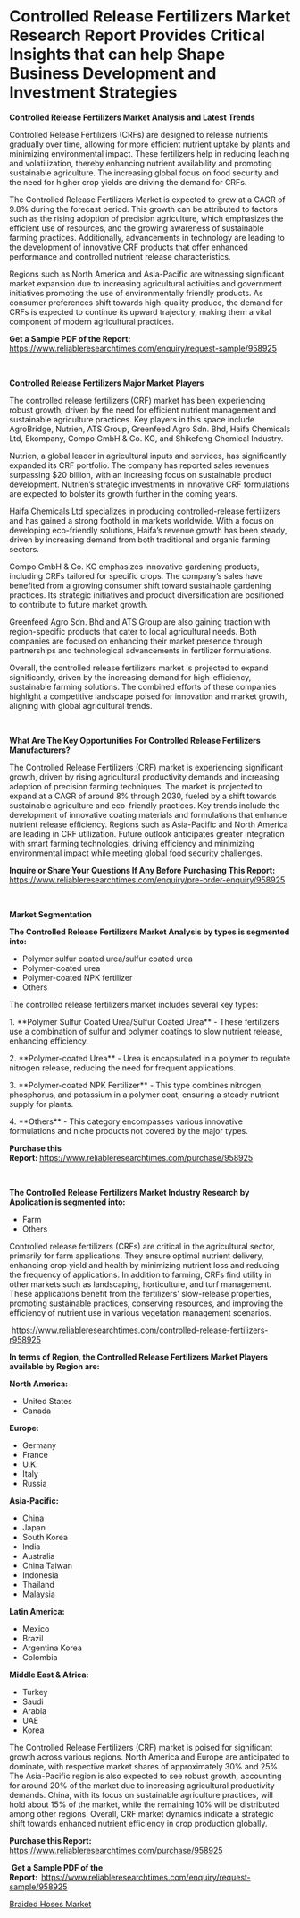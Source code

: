 <p><h1>Controlled Release Fertilizers Market Research Report Provides Critical Insights that can help Shape Business Development and Investment Strategies</h1></p><p><strong>Controlled Release Fertilizers Market Analysis and Latest Trends</strong></p>
<p><p>Controlled Release Fertilizers (CRFs) are designed to release nutrients gradually over time, allowing for more efficient nutrient uptake by plants and minimizing environmental impact. These fertilizers help in reducing leaching and volatilization, thereby enhancing nutrient availability and promoting sustainable agriculture. The increasing global focus on food security and the need for higher crop yields are driving the demand for CRFs.</p><p>The Controlled Release Fertilizers Market is expected to grow at a CAGR of 9.8% during the forecast period. This growth can be attributed to factors such as the rising adoption of precision agriculture, which emphasizes the efficient use of resources, and the growing awareness of sustainable farming practices. Additionally, advancements in technology are leading to the development of innovative CRF products that offer enhanced performance and controlled nutrient release characteristics. </p><p>Regions such as North America and Asia-Pacific are witnessing significant market expansion due to increasing agricultural activities and government initiatives promoting the use of environmentally friendly products. As consumer preferences shift towards high-quality produce, the demand for CRFs is expected to continue its upward trajectory, making them a vital component of modern agricultural practices.</p></p>
<p><strong>Get a Sample PDF of the Report:&nbsp;</strong> <a href="https://www.reliableresearchtimes.com/enquiry/request-sample/958925?utm_campaign=2740&utm_medium=2&utm_source=Github&utm_content=ia&utm_term=02042025&utm_id=controlled-release-fertilizers">https://www.reliableresearchtimes.com/enquiry/request-sample/958925</a></p>
<p>&nbsp;</p>
<p><strong>Controlled Release Fertilizers Major Market Players</strong></p>
<p><p>The controlled release fertilizers (CRF) market has been experiencing robust growth, driven by the need for efficient nutrient management and sustainable agriculture practices. Key players in this space include AgroBridge, Nutrien, ATS Group, Greenfeed Agro Sdn. Bhd, Haifa Chemicals Ltd, Ekompany, Compo GmbH & Co. KG, and Shikefeng Chemical Industry.</p><p>Nutrien, a global leader in agricultural inputs and services, has significantly expanded its CRF portfolio. The company has reported sales revenues surpassing $20 billion, with an increasing focus on sustainable product development. Nutrien’s strategic investments in innovative CRF formulations are expected to bolster its growth further in the coming years.</p><p>Haifa Chemicals Ltd specializes in producing controlled-release fertilizers and has gained a strong foothold in markets worldwide. With a focus on developing eco-friendly solutions, Haifa’s revenue growth has been steady, driven by increasing demand from both traditional and organic farming sectors.</p><p>Compo GmbH & Co. KG emphasizes innovative gardening products, including CRFs tailored for specific crops. The company’s sales have benefited from a growing consumer shift toward sustainable gardening practices. Its strategic initiatives and product diversification are positioned to contribute to future market growth.</p><p>Greenfeed Agro Sdn. Bhd and ATS Group are also gaining traction with region-specific products that cater to local agricultural needs. Both companies are focused on enhancing their market presence through partnerships and technological advancements in fertilizer formulations.</p><p>Overall, the controlled release fertilizers market is projected to expand significantly, driven by the increasing demand for high-efficiency, sustainable farming solutions. The combined efforts of these companies highlight a competitive landscape poised for innovation and market growth, aligning with global agricultural trends.</p></p>
<p>&nbsp;</p>
<p><strong>What Are The Key Opportunities For Controlled Release Fertilizers Manufacturers?</strong></p>
<p><p>The Controlled Release Fertilizers (CRF) market is experiencing significant growth, driven by rising agricultural productivity demands and increasing adoption of precision farming techniques. The market is projected to expand at a CAGR of around 8% through 2030, fueled by a shift towards sustainable agriculture and eco-friendly practices. Key trends include the development of innovative coating materials and formulations that enhance nutrient release efficiency. Regions such as Asia-Pacific and North America are leading in CRF utilization. Future outlook anticipates greater integration with smart farming technologies, driving efficiency and minimizing environmental impact while meeting global food security challenges.</p></p>
<p><strong>Inquire or Share Your Questions If Any Before Purchasing This Report:</strong> <a href="https://www.reliableresearchtimes.com/enquiry/pre-order-enquiry/958925?utm_campaign=2740&utm_medium=2&utm_source=Github&utm_content=ia&utm_term=02042025&utm_id=controlled-release-fertilizers">https://www.reliableresearchtimes.com/enquiry/pre-order-enquiry/958925</a></p>
<p>&nbsp;</p>
<p><strong>Market Segmentation</strong></p>
<p><strong>The Controlled Release Fertilizers Market Analysis by types is segmented into:</strong></p>
<p><ul><li>Polymer sulfur coated urea/sulfur coated urea</li><li>Polymer-coated urea</li><li>Polymer-coated NPK fertilizer</li><li>Others</li></ul></p>
<p><p>The controlled release fertilizers market includes several key types: </p><p>1. **Polymer Sulfur Coated Urea/Sulfur Coated Urea** - These fertilizers use a combination of sulfur and polymer coatings to slow nutrient release, enhancing efficiency.</p><p>2. **Polymer-coated Urea** - Urea is encapsulated in a polymer to regulate nitrogen release, reducing the need for frequent applications.</p><p>3. **Polymer-coated NPK Fertilizer** - This type combines nitrogen, phosphorus, and potassium in a polymer coat, ensuring a steady nutrient supply for plants.</p><p>4. **Others** - This category encompasses various innovative formulations and niche products not covered by the major types.</p></p>
<p><strong>Purchase this Report:&nbsp;</strong><a href="https://www.reliableresearchtimes.com/purchase/958925?utm_campaign=2740&utm_medium=2&utm_source=Github&utm_content=ia&utm_term=02042025&utm_id=controlled-release-fertilizers">https://www.reliableresearchtimes.com/purchase/958925</a></p>
<p>&nbsp;</p>
<p><strong>The Controlled Release Fertilizers Market Industry Research by Application is segmented into:</strong></p>
<p><ul><li>Farm</li><li>Others</li></ul></p>
<p><p>Controlled release fertilizers (CRFs) are critical in the agricultural sector, primarily for farm applications. They ensure optimal nutrient delivery, enhancing crop yield and health by minimizing nutrient loss and reducing the frequency of applications. In addition to farming, CRFs find utility in other markets such as landscaping, horticulture, and turf management. These applications benefit from the fertilizers' slow-release properties, promoting sustainable practices, conserving resources, and improving the efficiency of nutrient use in various vegetation management scenarios.</p></p>
<p><a href="https://www.reliableresearchtimes.com/controlled-release-fertilizers-r958925?utm_campaign=2740&utm_medium=2&utm_source=Github&utm_content=ia&utm_term=02042025&utm_id=controlled-release-fertilizers">&nbsp;https://www.reliableresearchtimes.com/controlled-release-fertilizers-r958925</a></p>
<p><strong>In terms of Region, the Controlled Release Fertilizers Market Players available by Region are:</strong></p>
<p>
    <p> <strong> North America: </strong>
        <ul>
            <li>United States</li>
            <li>Canada</li>
        </ul>
        </p> 
    <p> <strong> Europe: </strong>
        <ul>
            <li>Germany</li>
            <li>France</li>
            <li>U.K.</li>
            <li>Italy</li>
            <li>Russia</li>
        </ul>
        </p> 
    <p> <strong> Asia-Pacific: </strong>
        <ul>
            <li>China</li>
            <li>Japan</li>
            <li>South Korea</li>
            <li>India</li>
            <li>Australia</li>
            <li>China Taiwan</li>
            <li>Indonesia</li>
            <li>Thailand</li>
            <li>Malaysia</li>
        </ul>
        </p> 
    <p> <strong> Latin America: </strong>
        <ul>
            <li>Mexico</li>
            <li>Brazil</li>
            <li>Argentina Korea</li>
            <li>Colombia</li>
        </ul>
        </p> 
    <p> <strong> Middle East & Africa: </strong>
        <ul>
            <li>Turkey</li>
            <li>Saudi</li>
            <li>Arabia</li>
            <li>UAE</li>
            <li>Korea</li>
        </ul>
    </p>
    </p>
<p><p>The Controlled Release Fertilizers (CRF) market is poised for significant growth across various regions. North America and Europe are anticipated to dominate, with respective market shares of approximately 30% and 25%. The Asia-Pacific region is also expected to see robust growth, accounting for around 20% of the market due to increasing agricultural productivity demands. China, with its focus on sustainable agriculture practices, will hold about 15% of the market, while the remaining 10% will be distributed among other regions. Overall, CRF market dynamics indicate a strategic shift towards enhanced nutrient efficiency in crop production globally.</p></p>
<p><strong>Purchase this Report: </strong><a href="https://www.reliableresearchtimes.com/purchase/958925?utm_campaign=2740&utm_medium=2&utm_source=Github&utm_content=ia&utm_term=02042025&utm_id=controlled-release-fertilizers">https://www.reliableresearchtimes.com/purchase/958925</a></p>
<p>&nbsp;<strong>Get a Sample PDF of the Report:&nbsp;&nbsp;</strong><a href="https://www.reliableresearchtimes.com/enquiry/request-sample/958925?utm_campaign=2740&utm_medium=2&utm_source=Github&utm_content=ia&utm_term=02042025&utm_id=controlled-release-fertilizers">https://www.reliableresearchtimes.com/enquiry/request-sample/958925</a></p>
<p><strong></strong></p>
<p><p><a href="https://github.com/djembashote/Market-Research-Report-List-1/blob/main/braided-hoses-market.md?utm_campaign=2740&utm_medium=2&utm_source=Github&utm_content=ia&utm_term=02042025&utm_id=controlled-release-fertilizers">Braided Hoses Market</a></p></p>